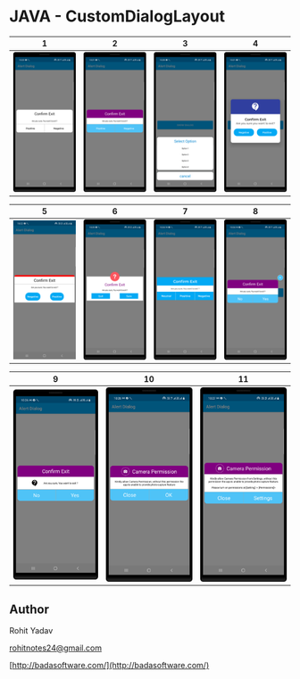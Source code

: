 # JAVA - CustomDialogLayout #

|                  1                |                 2                 |                 3                 |                  4               |
|-----------------------------------|-----------------------------------|-----------------------------------|----------------------------------|
| <img src="art/1.png" width="250"> | <img src="art/2.png" width="250"> | <img src="art/3.png" width="250"> |<img src="art/4.png" width="250"> |

|                  5                |                   6               |                 7                 |                   8              |
|-----------------------------------|-----------------------------------|-----------------------------------|----------------------------------|
| <img src="art/5.png" width="250"> | <img src="art/6.png" width="250"> | <img src="art/7.png" width="250"> |<img src="art/8.png" width="250"> |

|                  9                |                  10               |                 11                |
|-----------------------------------|-----------------------------------|-----------------------------------|
| <img src="art/9.png" width="250"> | <img src="art/10.png" width="250">| <img src="art/11.png" width="250">|

## Author ##

Rohit Yadav

[rohitnotes24@gmail.com](mailto:rohitnotes24@gmail.com)

[http://badasoftware.com/](http://badasoftware.com/)
